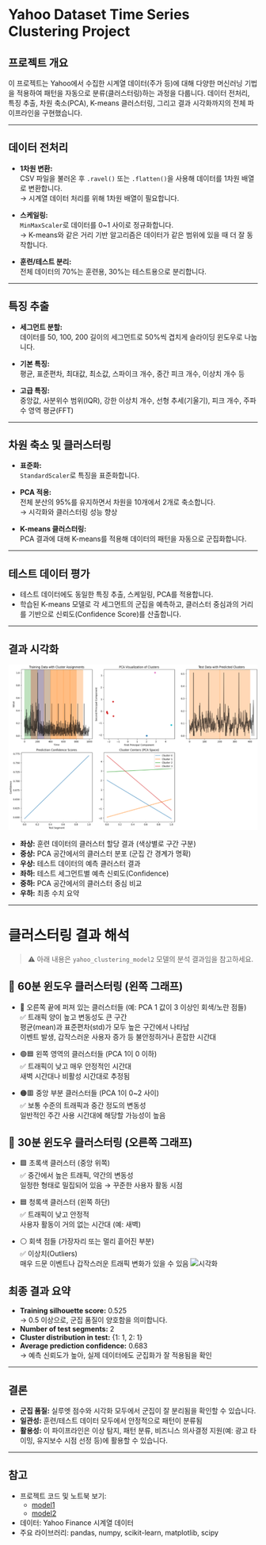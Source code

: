 # Yahoo Dataset Time Series Clustering Project

## 프로젝트 개요

이 프로젝트는 Yahoo에서 수집한 시계열 데이터(주가 등)에 대해 다양한 머신러닝 기법을 적용하여 패턴을 자동으로 분류(클러스터링)하는 과정을 다룹니다. 데이터 전처리, 특징 추출, 차원 축소(PCA), K-means 클러스터링, 그리고 결과 시각화까지의 전체 파이프라인을 구현했습니다.

---

## 데이터 전처리

- **1차원 변환:**  
  CSV 파일을 불러온 후 `.ravel()` 또는 `.flatten()`을 사용해 데이터를 1차원 배열로 변환합니다.  
  → 시계열 데이터 처리를 위해 1차원 배열이 필요합니다.

- **스케일링:**  
  `MinMaxScaler`로 데이터를 0~1 사이로 정규화합니다.  
  → K-means와 같은 거리 기반 알고리즘은 데이터가 같은 범위에 있을 때 더 잘 동작합니다.

- **훈련/테스트 분리:**  
  전체 데이터의 70%는 훈련용, 30%는 테스트용으로 분리합니다.

---

## 특징 추출

- **세그먼트 분할:**  
  데이터를 50, 100, 200 길이의 세그먼트로 50%씩 겹치게 슬라이딩 윈도우로 나눕니다.

- **기본 특징:**  
  평균, 표준편차, 최대값, 최소값, 스파이크 개수, 중간 피크 개수, 이상치 개수 등

- **고급 특징:**  
  중앙값, 사분위수 범위(IQR), 강한 이상치 개수, 선형 추세(기울기), 피크 개수, 주파수 영역 평균(FFT)

---

## 차원 축소 및 클러스터링

- **표준화:**  
  `StandardScaler`로 특징을 표준화합니다.

- **PCA 적용:**  
  전체 분산의 95%를 유지하면서 차원을 10개에서 2개로 축소합니다.  
  → 시각화와 클러스터링 성능 향상

- **K-means 클러스터링:**  
  PCA 결과에 대해 K-means를 적용해 데이터의 패턴을 자동으로 군집화합니다.

---

## 테스트 데이터 평가

- 테스트 데이터에도 동일한 특징 추출, 스케일링, PCA를 적용합니다.
- 학습된 K-means 모델로 각 세그먼트의 군집을 예측하고, 클러스터 중심과의 거리를 기반으로 신뢰도(Confidence Score)를 산출합니다.

---

## 결과 시각화

![시각화](yahoo_result.png)

- **좌상:** 훈련 데이터의 클러스터 할당 결과 (색상별로 구간 구분)
- **중상:** PCA 공간에서의 클러스터 분포 (군집 간 경계가 명확)
- **우상:** 테스트 데이터의 예측 클러스터 결과
- **좌하:** 테스트 세그먼트별 예측 신뢰도(Confidence)
- **중하:** PCA 공간에서의 클러스터 중심 비교
- **우하:** 최종 수치 요약

---

# 클러스터링 결과 해석  
> ⚠️ 아래 내용은 `yahoo_clustering_model2` 모델의 분석 결과임을 참고하세요.

## 📍 60분 윈도우 클러스터링 (왼쪽 그래프)

- 🔴 오른쪽 끝에 퍼져 있는 클러스터들 (예: PCA 1 값이 3 이상인 회색/노란 점들)  
  ✅ 트래픽 양이 높고 변동성도 큰 구간  
  평균(mean)과 표준편차(std)가 모두 높은 구간에서 나타남  
  이벤트 발생, 갑작스러운 사용자 증가 등 불안정하거나 혼잡한 시간대

- 🟢🟦 왼쪽 영역의 클러스터들 (PCA 1이 0 이하)  
  ✅ 트래픽이 낮고 매우 안정적인 시간대  
  새벽 시간대나 비활성 시간대로 추정됨

- 🟠🟥 중앙 부분 클러스터들 (PCA 1이 0~2 사이)  
  ✅ 보통 수준의 트래픽과 중간 정도의 변동성  
  일반적인 주간 사용 시간대에 해당할 가능성이 높음

## 📍 30분 윈도우 클러스터링 (오른쪽 그래프)

- 🟩 초록색 클러스터 (중앙 위쪽)  
  ✅ 중간에서 높은 트래픽, 약간의 변동성  
  일정한 형태로 밀집되어 있음 → 꾸준한 사용자 활동 시점

- 🟦 청록색 클러스터 (왼쪽 하단)  
  ✅ 트래픽이 낮고 안정적  
  사용자 활동이 거의 없는 시간대 (예: 새벽)

- ⚪ 회색 점들 (가장자리 또는 멀리 흩어진 부분)  
  ✅ 이상치(Outliers)  
  매우 드문 이벤트나 갑작스러운 트래픽 변화가 있을 수 있음
  ![시각화](image_path)

## 최종 결과 요약

- **Training silhouette score:** 0.525  
  → 0.5 이상으로, 군집 품질이 양호함을 의미합니다.
- **Number of test segments:** 2
- **Cluster distribution in test:** {1: 1, 2: 1}
- **Average prediction confidence:** 0.683  
  → 예측 신뢰도가 높아, 실제 데이터에도 군집화가 잘 적용됨을 확인

---

## 결론

- **군집 품질:** 실루엣 점수와 시각화 모두에서 군집이 잘 분리됨을 확인할 수 있습니다.
- **일관성:** 훈련/테스트 데이터 모두에서 안정적으로 패턴이 분류됨
- **활용성:** 이 파이프라인은 이상 탐지, 패턴 분류, 비즈니스 의사결정 지원(예: 광고 타이밍, 유지보수 시점 선정 등)에 활용할 수 있습니다.

---

## 참고

- 프로젝트 코드 및 노트북 보기:
  - [model1](https://github.com/asyraf34/yahoo_dataset_documentation/blob/main/yahoo_clustering_model1.ipynb)
  - [model2](https://github.com/asyraf34/yahoo_dataset_documentation/blob/main/yahoo_clustering_model2.ipynb)
- 데이터: Yahoo Finance 시계열 데이터
- 주요 라이브러리: pandas, numpy, scikit-learn, matplotlib, scipy

